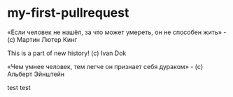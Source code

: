 # my-first-pullrequest

«Если человек не нашёл, за что может умереть, он не способен жить» - (с) Мартин Лютер Кинг

This is a part of new history! (с) Ivan Dok

«Чем умнее человек, тем легче он признает себя дураком» - (c) Альберт Эйнштейн 

test test

